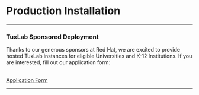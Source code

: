 # Production Installation

---
<div class="note">
  <h3> TuxLab Sponsored Deployment </h3>

  Thanks to our generous sponsors at Red Hat, we are excited to
  provide hosted TuxLab instances for eligible Universities and
  K-12 Institutions.  If you are interested, fill out our application
  form:

  <br>
  <a class="material-button" href="https://docs.google.com/forms/d/e/1FAIpQLScrO1V3MTpE8qHgV5sESuQ2XDSCsqSf_IGpCOYzS_cZxanWog/viewform?usp=sf_link">Application Form</a>
</div>

---
